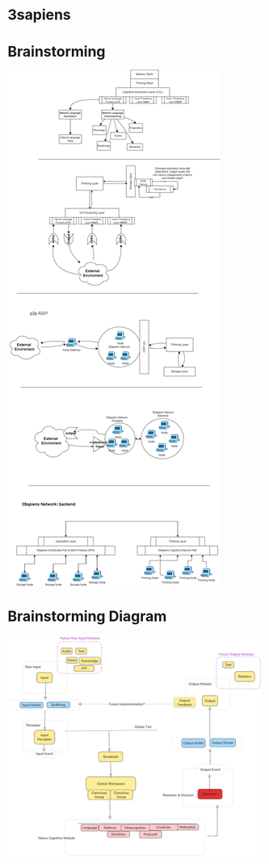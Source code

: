 # 3sapiens

# Brainstorming

![alt text](model-brainstorming.drawio.png)

# Brainstorming Diagram

![alt text](model-alpha.png)
